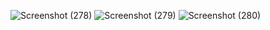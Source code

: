 ![Screenshot (278)](https://github.com/vaddisiva/Day-3/assets/147242636/a125bcb0-2ec6-4e3f-940f-9cea0b0016fd)
![Screenshot (279)](https://github.com/vaddisiva/Day-3/assets/147242636/e07cafbe-6c66-41e1-879e-918f4a9e14ea)
![Screenshot (280)](https://github.com/vaddisiva/Day-3/assets/147242636/8e67151a-8f4d-4c7c-8eaf-d3c72e72011c)
